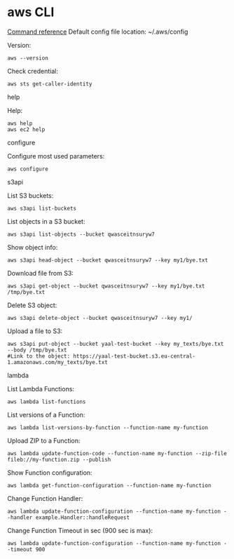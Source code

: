 # aws CLI

[Command reference](https://docs.aws.amazon.com/cli/latest/reference/#available-services)
Default config file location: ~/.aws/config

Version:
```
aws --version
```
Check credential:
```
aws sts get-caller-identity
```

help

Help:
```
aws help
aws ec2 help
```

configure

Configure most used parameters:
```
aws configure
```

s3api

List S3 buckets:
```
aws s3api list-buckets
```
List objects in a S3 bucket:
```
aws s3api list-objects --bucket qwasceitnsuryw7
```
Show object info:
```
aws s3api head-object --bucket qwasceitnsuryw7 --key my1/bye.txt
```
Download file from S3:
```
aws s3api get-object --bucket qwasceitnsuryw7 --key my1/bye.txt /tmp/bye.txt
```
Delete S3 object:
```
aws s3api delete-object --bucket qwasceitnsuryw7 --key my1/
```
Upload a file to S3:
```
aws s3api put-object --bucket yaal-test-bucket --key my_texts/bye.txt --body /tmp/bye.txt
#Link to the object: https://yaal-test-bucket.s3.eu-central-1.amazonaws.com/my_texts/bye.txt
```

lambda

List Lambda Functions:
```
aws lambda list-functions
```
List versions of a Function:
```
aws lambda list-versions-by-function --function-name my-function
```
Upload ZIP to a Function:
```
aws lambda update-function-code --function-name my-function --zip-file fileb://my-function.zip --publish
```
Show Function configuration:
```
aws lambda get-function-configuration --function-name my-function
```
Change Function Handler:
```
aws lambda update-function-configuration --function-name my-function --handler example.Handler::handleRequest
```
Change Function Timeout in sec (900 sec is max):
```
aws lambda update-function-configuration --function-name my-function --timeout 900
```
